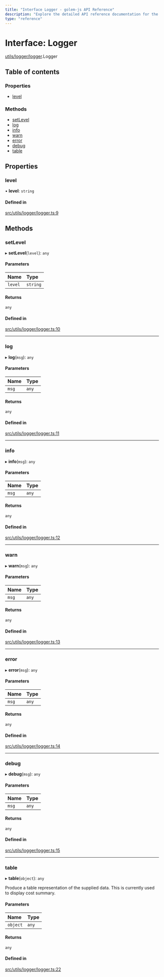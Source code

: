 ```yaml
---
title: "Interface Logger - golem-js API Reference"
description: "Explore the detailed API reference documentation for the Interface Logger within the golem-js SDK for the Golem Network."
type: "reference"
---
```

# Interface: Logger

[utils/logger/logger](../modules/utils_logger_logger).Logger

## Table of contents

### Properties

- [level](utils_logger_logger.Logger#level)

### Methods

- [setLevel](utils_logger_logger.Logger#setlevel)
- [log](utils_logger_logger.Logger#log)
- [info](utils_logger_logger.Logger#info)
- [warn](utils_logger_logger.Logger#warn)
- [error](utils_logger_logger.Logger#error)
- [debug](utils_logger_logger.Logger#debug)
- [table](utils_logger_logger.Logger#table)

## Properties

### level

• **level**: `string`

#### Defined in

[src/utils/logger/logger.ts:9](https://github.com/golemfactory/golem-js/blob/00d03ae/src/utils/logger/logger.ts#L9)

## Methods

### setLevel

▸ **setLevel**(`level`): `any`

#### Parameters

| Name | Type |
| :------ | :------ |
| `level` | `string` |

#### Returns

`any`

#### Defined in

[src/utils/logger/logger.ts:10](https://github.com/golemfactory/golem-js/blob/00d03ae/src/utils/logger/logger.ts#L10)

___

### log

▸ **log**(`msg`): `any`

#### Parameters

| Name | Type |
| :------ | :------ |
| `msg` | `any` |

#### Returns

`any`

#### Defined in

[src/utils/logger/logger.ts:11](https://github.com/golemfactory/golem-js/blob/00d03ae/src/utils/logger/logger.ts#L11)

___

### info

▸ **info**(`msg`): `any`

#### Parameters

| Name | Type |
| :------ | :------ |
| `msg` | `any` |

#### Returns

`any`

#### Defined in

[src/utils/logger/logger.ts:12](https://github.com/golemfactory/golem-js/blob/00d03ae/src/utils/logger/logger.ts#L12)

___

### warn

▸ **warn**(`msg`): `any`

#### Parameters

| Name | Type |
| :------ | :------ |
| `msg` | `any` |

#### Returns

`any`

#### Defined in

[src/utils/logger/logger.ts:13](https://github.com/golemfactory/golem-js/blob/00d03ae/src/utils/logger/logger.ts#L13)

___

### error

▸ **error**(`msg`): `any`

#### Parameters

| Name | Type |
| :------ | :------ |
| `msg` | `any` |

#### Returns

`any`

#### Defined in

[src/utils/logger/logger.ts:14](https://github.com/golemfactory/golem-js/blob/00d03ae/src/utils/logger/logger.ts#L14)

___

### debug

▸ **debug**(`msg`): `any`

#### Parameters

| Name | Type |
| :------ | :------ |
| `msg` | `any` |

#### Returns

`any`

#### Defined in

[src/utils/logger/logger.ts:15](https://github.com/golemfactory/golem-js/blob/00d03ae/src/utils/logger/logger.ts#L15)

___

### table

▸ **table**(`object`): `any`

Produce a table representation of the supplied data.
This is currently used to display cost summary.

#### Parameters

| Name | Type |
| :------ | :------ |
| `object` | `any` |

#### Returns

`any`

#### Defined in

[src/utils/logger/logger.ts:22](https://github.com/golemfactory/golem-js/blob/00d03ae/src/utils/logger/logger.ts#L22)
